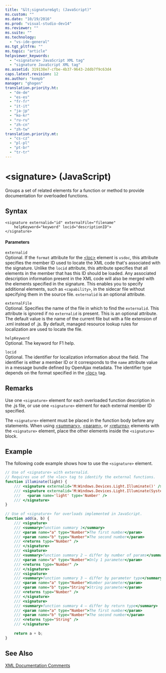 ```yaml
---
title: "&lt;signature&gt; (JavaScript)"
ms.custom: ""
ms.date: "10/19/2016"
ms.prod: "visual-studio-dev14"
ms.reviewer: ""
ms.suite: ""
ms.technology: 
  - "vs-ide-general"
ms.tgt_pltfrm: ""
ms.topic: "article"
helpviewer_keywords: 
  - "<signature> JavaScript XML tag"
  - "signature JavaScript XML tag"
ms.assetid: 319138e7-cfbe-4b37-9643-2ddb7f9c63d4
caps.latest.revision: 12
ms.author: "kempb"
manager: "ghogen"
translation.priority.ht: 
  - "de-de"
  - "es-es"
  - "fr-fr"
  - "it-it"
  - "ja-jp"
  - "ko-kr"
  - "ru-ru"
  - "zh-cn"
  - "zh-tw"
translation.priority.mt: 
  - "cs-cz"
  - "pl-pl"
  - "pt-br"
  - "tr-tr"
---
```

# &lt;signature&gt; (JavaScript)
Groups a set of related elements for a function or method to provide documentation for overloaded functions.  
  
## Syntax  
  
```  
<signature externalid="id" externalFile="filename"  
    helpKeyword="keyword" locid="descriptionID">  
</signature>   
```  
  
#### Parameters  
 `externalid`  
 Optional. If the `format` attribute for the [\<loc>](../ide/-loc---javascript-.md) element is `vsdoc`, this attribute specifies the member ID used to locate the XML code that's associated with the signature. Unlike the `locid` attribute, this attribute specifies that all elements in the member that has this ID should be loaded. Any associated description information present in the XML code will also be merged with the elements specified in the signature. This enables you to specify additional elements, such as `<capability>`, in the sidecar file without specifying them in the source file. `externalid` is an optional attribute.  
  
 `externalFile`  
 Optional. Specifies the name of the file in which to find the `externalid`. This attribute is ignored if no `externalid` is present. This is an optional attribute. The default value is the name of the current file but with a file extension of .xml instead of .js. By default, managed resource lookup rules for localization are used to locate the file.  
  
 `helpKeyword`  
 Optional. The keyword for F1 help.  
  
 `locid`  
 Optional. The identifier for localization information about the field. The identifier is either a member ID or it corresponds to the `name` attribute value in a message bundle defined by OpenAjax metadata. The identifier type depends on the format specified in the [\<loc>](../ide/-loc---javascript-.md) tag.  
  
## Remarks  
 Use one `<signature>` element for each overloaded function description in the .js file, or use one `<signature>` element for each external member ID specified.  
  
 The `<signature>` element must be placed in the function body before any statements. When using [\<summary>](../ide/-summary---javascript-.md), [\<param>](../ide/-param---javascript-.md), or [\<returns>](../ide/-returns---javascript-.md) elements with the `<signature>` element, place the other elements inside the `<signature>` block.  
  
## Example  
 The following code example shows how to use the `<signature>` element.  
  
```javascript  
// Use of <signature> with externalid.  
// Requires use of the <loc> tag to identify the external functions.  
function illuminate(light) {  
    /// <signature externalid='M:Windows.Devices.Light.Illuminate()' />  
    /// <signature externalid='M:Windows.Devices.Light.Illuminate(System.Int32)'>  
    ///   <param name='light' type='Number' />  
    /// </signature>  
}  
  
// Use of <signature> for overloads implemented in JavaScript.  
function add(a, b) {  
    /// <signature>  
    /// <summary>function summary 1</summary>  
    /// <param name="a" type="Number">The first number</param>  
    /// <param name="b" type="Number">The second number</param>  
    /// <returns type="Number" />  
    /// </signature>  
    /// <signature>  
    /// <summary>function summary 2 – differ by number of params</summary>  
    /// <param name="a" type="Number">Only 1 parameter</param>  
    /// <returns type="Number" />  
    /// </signature>  
    /// <signature>  
    /// <summary>function summary 3 – differ by parameter type</summary>  
    /// <param name="a" type="Number">Number parameter</param>  
    /// <param name="b" type="String">String parameter</param>  
    /// <returns type="Number" />  
    /// </signature>  
    /// <signature>  
    /// <summary>function summary 4 – differ by return type</summary>  
    /// <param name="a" type="Number">The first number</param>  
    /// <param name="b" type="Number">The second number</param>  
    /// <returns type="String" />  
    /// </signature>  
  
    return a + b;  
}  
```  
  
## See Also  
 [XML Documentation Comments](../ide/xml-documentation-comments--javascript-.md)